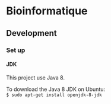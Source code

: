 # Bioinformatique

## Development

### Set up

#### JDK
This project use Java 8.

To download the Java 8 JDK on Ubuntu:                                     
`$ sudo apt-get install openjdk-8-jdk`
